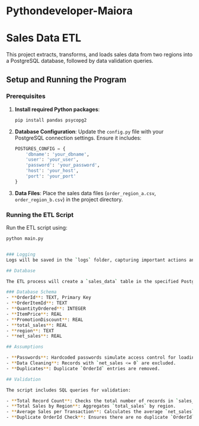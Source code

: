 # Pythondeveloper-Maiora
# Sales Data ETL

This project extracts, transforms, and loads sales data from two regions into a PostgreSQL database, followed by data validation queries.

## Setup and Running the Program

### Prerequisites
1. **Install required Python packages**:
    ```bash
    pip install pandas psycopg2
    ```

2. **Database Configuration**:
    Update the `config.py` file with your PostgreSQL connection settings. Ensure it includes:
    ```python
    POSTGRES_CONFIG = {
        'dbname': 'your_dbname',
        'user': 'your_user',
        'password': 'your_password',
        'host': 'your_host',
        'port': 'your_port'
    }
    ```

3. **Data Files**:
   Place the sales data files (`order_region_a.csv`, `order_region_b.csv`) in the project directory.

### Running the ETL Script
Run the ETL script using:
   ```bash
   python main.py


### Logging
Logs will be saved in the `logs` folder, capturing important actions and any errors that occur.

## Database

The ETL process will create a `sales_data` table in the specified PostgreSQL database. This table contains the transformed and cleaned data from both regions.

### Database Schema
- **OrderId**: TEXT, Primary Key
- **OrderItemId**: TEXT
- **QuantityOrdered**: INTEGER
- **ItemPrice**: REAL
- **PromotionDiscount**: REAL
- **total_sales**: REAL
- **region**: TEXT
- **net_sales**: REAL

## Assumptions

- **Passwords**: Hardcoded passwords simulate access control for loading the files.
- **Data Cleaning**: Records with `net_sales <= 0` are excluded.
- **Duplicates**: Duplicate `OrderId` entries are removed.

## Validation

The script includes SQL queries for validation:

- **Total Record Count**: Checks the total number of records in `sales_data`.
- **Total Sales by Region**: Aggregates `total_sales` by region.
- **Average Sales per Transaction**: Calculates the average `net_sales` per transaction.
- **Duplicate OrderId Check**: Ensures there are no duplicate `OrderId` entries.

